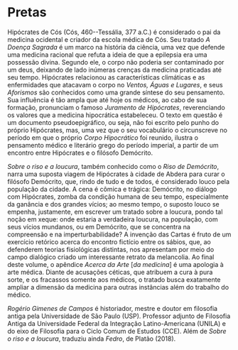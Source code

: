 Pretas
======

Hipócrates de Cós (Cós, 460\--Tessália, 377 a.C.) é considerado o pai da
medicina ocidental e criador da escola médica de Cós. Seu tratado *A
Doença Sagrada* é um marco na história da ciência, uma vez que defende
uma medicina racional que refuta a ideia de que a epilepsia era uma
possessão divina. Segundo ele, o corpo não poderia ser contaminado por
um deus, deixando de lado inúmeras crenças da medicina praticadas até
seu tempo. Hipócrates relacionou as características climáticas e as
enfermidades que atacavam o corpo no *Ventos, Águas e Lugares*, e seus
*Aforismos* são conhecidos como uma grande síntese do seu pensamento.
Sua influência é tão ampla que até hoje os médicos, ao cabo de sua
formação, pronunciam o famoso *Juramento de Hipócrates*, reverenciando
os valores que a medicina hipocrática estabeleceu. O texto em questão é
um documento pseudoepigráfico, ou seja, não foi escrito pelo punho do
próprio Hipócrates, mas, uma vez que o seu vocabulário o circunscreve no
período em que o próprio *Corpo Hipocrático* foi reunido, ilustra o
pensamento médico e literário grego do período imperial, a partir de um encontro entre
Hipócrates e o filósofo Demócrito.

*Sobre o riso e a loucura*, também conhecido como o *Riso de Demócrito*,
narra uma suposta viagem de Hipócrates à cidade de Abdera para curar o
filósofo Demócrito, que, rindo de tudo e de todos, é considerado louco
pela população da cidade. A cena é cômica e trágica: Demócrito, no
diálogo com Hipócrates, zomba da condição humana de seu tempo,
especialmente da ganância e dos grandes vícios; ao mesmo tempo, o
suposto louco se empenha, justamente, em escrever um tratado sobre a
loucura, pondo tal noção em xeque: onde estaria a verdadeira loucura, na
população, com seus vícios mundanos, ou em Demócrito, que se concentra
na compreensão e na imperturbabilidade? A invenção das Cartas é fruto de
um exercício retórico acerca do encontro fictício entre os sábios, que,
ao defenderem teorias fisiológicas distintas, nos apresentam por meio do
campo dialógico criado um interessante retrato da melancolia. Ao final
deste volume, o apêndice *Acerca da Arte* \[*da medicina*\] é uma
apologia à arte médica. Diante de acusações céticas, que atribuem a cura
à pura sorte, e os fracassos somente aos médicos, o tratado busca
exatamente ampliar a dimensão da medicina para outras instâncias além do
trabalho do médico.

*Rogério Gimenes de Campos* é historiador, mestre e doutor em filosofia
antiga pela Universidade de São Paulo (USP). Professor adjunto de
Filosofia Antiga da Universidade Federal da Integração Latino-Americana
(UNILA) e do eixo de Filosofia para o Ciclo Comum de Estudos (CCE). Além
de *Sobre o riso e a loucura*, traduziu ainda *Fedro*, de Platão
(2018).